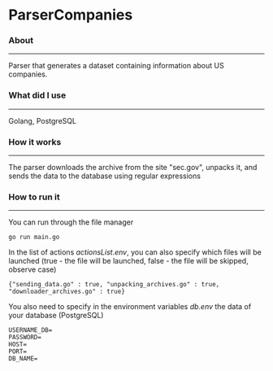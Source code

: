 # ParserCompanies

### About
-------

Parser that generates a dataset containing information about US companies.

### What did I use
-------

Golang, PostgreSQL

### How it works
--------

The parser downloads the archive from the site "sec.gov", unpacks it, and sends the data to the database using regular expressions

### How to run it
--------

You can run through the file manager
```
go run main.go
```

In the list of actions *actionsList.env*, you can also specify which files will be launched (true - the file will be launched, false - the file will be skipped, observe case)
```
{"sending_data.go" : true, "unpacking_archives.go" : true, "downloader_archives.go" : true}
```

You also need to specify in the environment variables *db.env* the data of your database (PostgreSQL)
```
USERNAME_DB=
PASSWORD=
HOST=
PORT=
DB_NAME=
```
